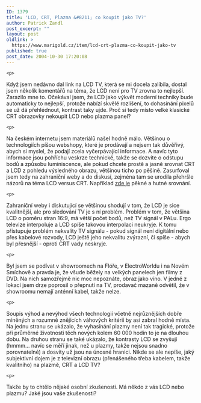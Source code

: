 ```yaml
---
ID: 1379
title: 'LCD, CRT, Plazma &#8211; co koupit jako TV?'
author: Patrick Zandl
post_excerpt: ""
layout: post
oldlink: >
  https://www.marigold.cz/item/lcd-crt-plazma-co-koupit-jako-tv
published: true
post_date: 2004-10-30 17:20:08
---
```

	<p>
Když jsem nedávno dal link na LCD TV, která se mi docela zalíbila, dostal jsem několik komentářů na téma, že LCD není pro TV zrovna to nejlepší. Zarazilo mne to. Očekával jsem, že LCD jako výkvět moderní techniky bude automaticky to nejlepší, protože nabízí skvělé rozlišení, to dohasínání pixelů se už dá přehlédnout, kontrast taky ujde. Proč si tedy místo velké klasické CRT obrazovky nekoupit LCD nebo plazma panel?</p>

	<p>
Na českém internetu jsem materiálů našel hodně málo. Většinou o technologiích píšou webshopy, které je prodávají a nejsem tak důvěřivý, abych si myslel, že podají zcela vyčerpávající informace. A navíc tyto informace jsou pohříchu veskrze technické, takže se dozvíte o odstupu bodů a způsobu luminiscence, ale pokud chcete prostě a jasně srovnat CRT a LCD z pohledu výsledného obrazu, většinou ticho po pěšině.  Zasurfoval jsem tedy na zahraniční weby a do diskusí, zejména tam se urodila přehršle názorů na téma LCD versus CRT. Například <a href="http://www.flattvpeople.com/tutorials/lcd-vs-plasma.asp">zde je</a> pěkné a hutné srovnání. </p>

	<p>
Zahraniční weby i diskutující se většinou shodují v tom, že LCD je sice kvalitnější, ale pro sledování TV je s ní problém. Problém v tom, že většina LCD o poměru stran 16:9, má větší počet bodů, než TV signál v PALu. Ergo televize interpoluje a LCD spíše takovou interpolaci neukryje. K tomu přistupuje problém nekvality TV signálu - pokud signál není digitální nebo přes kabelové rozvody, LCD ještě jeho nekvalitu zvýrazní, či spíše - abych byl přesnější - oproti CRT vady neskryje. </p>

	<p>
Byl jsem se podívat v showroomech na Flóře, v ElectroWorldu i na Novém Smíchově a pravda je, že všude běžely na velkých panelech jen filmy z DVD. Na nich samozřejmě nic moc nepoznáte, obraz jako víno. V jedné z lokací jsem drze poprosil o přepnutí na TV, prodavač mazaně odvětil, že v showroomu nemají anténní kabel, takže nelze. </p>

	<p>
Soupis výhod a nevýhod všech technologií včetně nejrůznějších dobře míněných a rozumně znějících váhových kritérií by asi zabral hodně místa. Na jednu stranu se ukázalo, že vyhasínání plazmy není tak tragické, protože při průměrné životnosti těch nových kolem 60 000 hodin to je na dlouhou dobu. Na druhou stranu se také ukázalo, že kontrasty LCD se zvyšují (hmmm&#8230; navíc se měří jinak, než u plazmy, takže nejsou snadno porovnatelné) a dosvity už jsou na únosné hranici. Nikde se ale nepíše, jaký subjektivní dojem je z televizní obrazu (přenášeného třeba kabelem, takže kvalitního) na plazmě, CRT a LCD TV? </p>

	<p>
Takže by to chtělo nějaké osobní zkušenosti. Má někdo z vás LCD nebo plazmu? Jaké jsou vaše zkušenosti?
</p>
